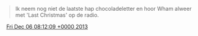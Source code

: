 > Ik neem nog niet de laatste hap chocoladeletter en hoor Wham alweer met 'Last Christmas' op de radio\.

<img src="../../media/tweet.ico" width="12" /> [Fri Dec 06 08:12:09 +0000 2013](https://twitter.com/DromerDenker/status/408871471730417664)